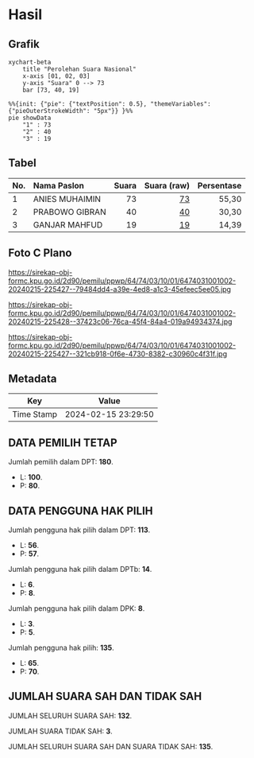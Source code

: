 # Hasil

## Grafik

```mermaid
xychart-beta
    title "Perolehan Suara Nasional"
    x-axis [01, 02, 03]
    y-axis "Suara" 0 --> 73
    bar [73, 40, 19]
```

```mermaid
%%{init: {"pie": {"textPosition": 0.5}, "themeVariables": {"pieOuterStrokeWidth": "5px"}} }%%
pie showData
    "1" : 73
    "2" : 40
    "3" : 19
```

## Tabel

| No. | Nama Paslon    | Suara | Suara (raw) | Persentase |
|:--- |:-------------- | -----:| -----------:| ----------:|
| 1   | ANIES MUHAIMIN | 73    | [73][p-1]   | 55,30      |
| 2   | PRABOWO GIBRAN | 40    | [40][p-2]   | 30,30      |
| 3   | GANJAR MAHFUD  | 19    | [19][p-3]   | 14,39      |


[p-1]: https://github.com/gigit-pemilu/pemilu-2024/blob/main/pilpres/hitung-suara/sub/64-kalimantan-timur/sub/74-kota-bontang/sub/03-bontang-barat/sub/1001-belimbing/sub/002-tps/sub/paslon-1.txt
[p-2]: https://github.com/gigit-pemilu/pemilu-2024/blob/main/pilpres/hitung-suara/sub/64-kalimantan-timur/sub/74-kota-bontang/sub/03-bontang-barat/sub/1001-belimbing/sub/002-tps/sub/paslon-2.txt
[p-3]: https://github.com/gigit-pemilu/pemilu-2024/blob/main/pilpres/hitung-suara/sub/64-kalimantan-timur/sub/74-kota-bontang/sub/03-bontang-barat/sub/1001-belimbing/sub/002-tps/sub/paslon-3.txt

## Foto C Plano

https://sirekap-obj-formc.kpu.go.id/2d90/pemilu/ppwp/64/74/03/10/01/6474031001002-20240215-225427--79484dd4-a39e-4ed8-a1c3-45efeec5ee05.jpg

https://sirekap-obj-formc.kpu.go.id/2d90/pemilu/ppwp/64/74/03/10/01/6474031001002-20240215-225428--37423c06-76ca-45f4-84a4-019a94934374.jpg

https://sirekap-obj-formc.kpu.go.id/2d90/pemilu/ppwp/64/74/03/10/01/6474031001002-20240215-225427--321cb918-0f6e-4730-8382-c30960c4f31f.jpg


## Metadata

| Key        | Value               |
| ---------- | ------------------- |
| Time Stamp | 2024-02-15 23:29:50 |


## DATA PEMILIH TETAP

Jumlah pemilih dalam DPT: **180**.
 * L: **100**.
 * P: **80**.

## DATA PENGGUNA HAK PILIH

Jumlah pengguna hak pilih dalam DPT: **113**.
 * L: **56**.
 * P: **57**.

Jumlah pengguna hak pilih dalam DPTb: **14**.
 * L: **6**.
 * P: **8**.

Jumlah pengguna hak pilih dalam DPK: **8**.
 * L: **3**.
 * P: **5**.

Jumlah pengguna hak pilih: **135**.
 * L: **65**.
 * P: **70**.

## JUMLAH SUARA SAH DAN TIDAK SAH

JUMLAH SELURUH SUARA SAH: **132**.

JUMLAH SUARA TIDAK SAH: **3**.

JUMLAH SELURUH SUARA SAH DAN SUARA TIDAK SAH: **135**.


